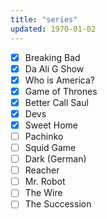 ```yaml
---
title: "series"
updated: 1970-01-02
---
```


- [x] Breaking Bad
- [x] Da Ali G Show
- [x] Who is America?
- [x] Game of Thrones
- [x] Better Call Saul
- [x] Devs
- [x] Sweet Home
- [ ] Pachinko
- [ ] Squid Game
- [ ] Dark (German)
- [ ] Reacher
- [ ] Mr. Robot
- [ ] The Wire
- [ ] The Succession
